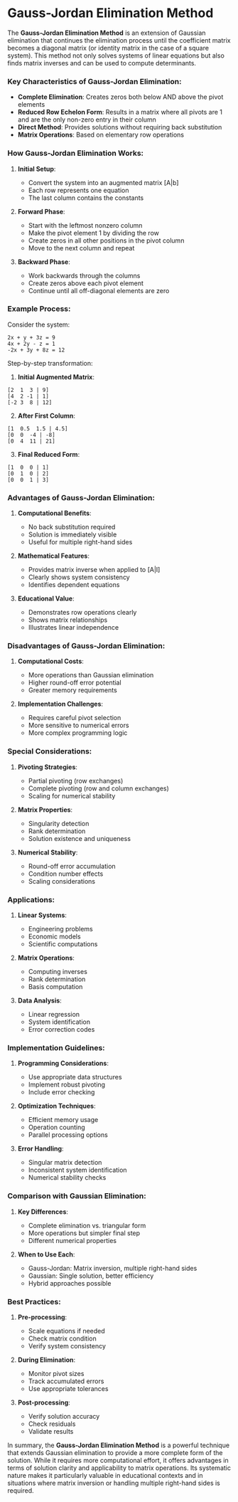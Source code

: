 # Gauss-Jordan Elimination Method

The **Gauss-Jordan Elimination Method** is an extension of Gaussian elimination that continues the elimination process until the coefficient matrix becomes a diagonal matrix (or identity matrix in the case of a square system). This method not only solves systems of linear equations but also finds matrix inverses and can be used to compute determinants.

### Key Characteristics of Gauss-Jordan Elimination:

- **Complete Elimination**: Creates zeros both below AND above the pivot elements
- **Reduced Row Echelon Form**: Results in a matrix where all pivots are 1 and are the only non-zero entry in their column
- **Direct Method**: Provides solutions without requiring back substitution
- **Matrix Operations**: Based on elementary row operations

### How Gauss-Jordan Elimination Works:

1. **Initial Setup**:
   - Convert the system into an augmented matrix [A|b]
   - Each row represents one equation
   - The last column contains the constants

2. **Forward Phase**:
   - Start with the leftmost nonzero column
   - Make the pivot element 1 by dividing the row
   - Create zeros in all other positions in the pivot column
   - Move to the next column and repeat

3. **Backward Phase**:
   - Work backwards through the columns
   - Create zeros above each pivot element
   - Continue until all off-diagonal elements are zero

### Example Process:

Consider the system:
```
2x + y + 3z = 9
4x + 2y - z = 1
-2x + 3y + 8z = 12
```

Step-by-step transformation:

1. **Initial Augmented Matrix**:
```
[2  1  3 | 9]
[4  2 -1 | 1]
[-2 3  8 | 12]
```

2. **After First Column**:
```
[1  0.5  1.5 | 4.5]
[0  0  -4 | -8]
[0  4  11 | 21]
```

3. **Final Reduced Form**:
```
[1  0  0 | 1]
[0  1  0 | 2]
[0  0  1 | 3]
```

### Advantages of Gauss-Jordan Elimination:

1. **Computational Benefits**:
   - No back substitution required
   - Solution is immediately visible
   - Useful for multiple right-hand sides

2. **Mathematical Features**:
   - Provides matrix inverse when applied to [A|I]
   - Clearly shows system consistency
   - Identifies dependent equations

3. **Educational Value**:
   - Demonstrates row operations clearly
   - Shows matrix relationships
   - Illustrates linear independence

### Disadvantages of Gauss-Jordan Elimination:

1. **Computational Costs**:
   - More operations than Gaussian elimination
   - Higher round-off error potential
   - Greater memory requirements

2. **Implementation Challenges**:
   - Requires careful pivot selection
   - More sensitive to numerical errors
   - More complex programming logic

### Special Considerations:

1. **Pivoting Strategies**:
   - Partial pivoting (row exchanges)
   - Complete pivoting (row and column exchanges)
   - Scaling for numerical stability

2. **Matrix Properties**:
   - Singularity detection
   - Rank determination
   - Solution existence and uniqueness

3. **Numerical Stability**:
   - Round-off error accumulation
   - Condition number effects
   - Scaling considerations

### Applications:

1. **Linear Systems**:
   - Engineering problems
   - Economic models
   - Scientific computations

2. **Matrix Operations**:
   - Computing inverses
   - Rank determination
   - Basis computation

3. **Data Analysis**:
   - Linear regression
   - System identification
   - Error correction codes

### Implementation Guidelines:

1. **Programming Considerations**:
   - Use appropriate data structures
   - Implement robust pivoting
   - Include error checking

2. **Optimization Techniques**:
   - Efficient memory usage
   - Operation counting
   - Parallel processing options

3. **Error Handling**:
   - Singular matrix detection
   - Inconsistent system identification
   - Numerical stability checks

### Comparison with Gaussian Elimination:

1. **Key Differences**:
   - Complete elimination vs. triangular form
   - More operations but simpler final step
   - Different numerical properties

2. **When to Use Each**:
   - Gauss-Jordan: Matrix inversion, multiple right-hand sides
   - Gaussian: Single solution, better efficiency
   - Hybrid approaches possible

### Best Practices:

1. **Pre-processing**:
   - Scale equations if needed
   - Check matrix condition
   - Verify system consistency

2. **During Elimination**:
   - Monitor pivot sizes
   - Track accumulated errors
   - Use appropriate tolerances

3. **Post-processing**:
   - Verify solution accuracy
   - Check residuals
   - Validate results

In summary, the **Gauss-Jordan Elimination Method** is a powerful technique that extends Gaussian elimination to provide a more complete form of the solution. While it requires more computational effort, it offers advantages in terms of solution clarity and applicability to matrix operations. Its systematic nature makes it particularly valuable in educational contexts and in situations where matrix inversion or handling multiple right-hand sides is required.

